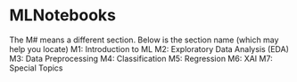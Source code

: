 # MLNotebooks

The M# means a different section. Below is the section name (which may help you 
locate) 
M1: Introduction to ML
M2: Exploratory Data Analysis (EDA)
M3: Data Preprocessing
M4: Classification
M5: Regression
M6: XAI
M7: Special Topics
